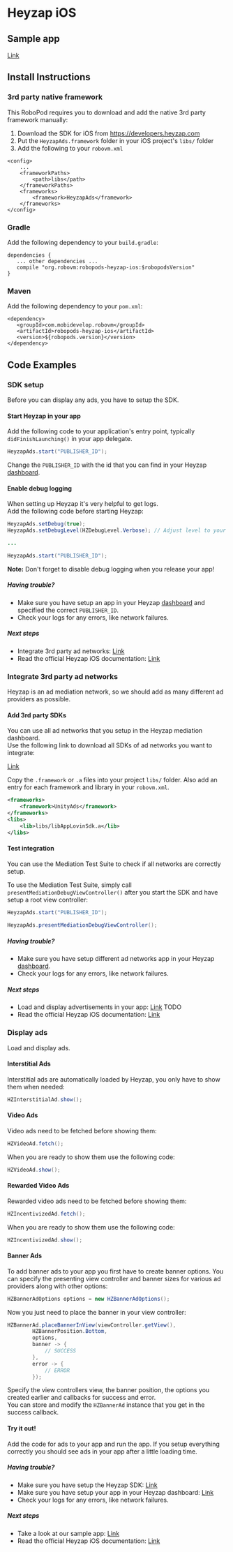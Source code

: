 # Heyzap iOS

## Sample app

[Link](https://github.com/robovm/robovm-samples/tree/master/robopods/heyzap/ios)

## Install Instructions

### 3rd party native framework
This RoboPod requires you to download and add the native 3rd party framework manually:

1. Download the SDK for iOS from https://developers.heyzap.com
2. Put the `HeyzapAds.framework` folder in your iOS project's `libs/` folder
3. Add the following to your `robovm.xml`

```
<config>
    ...
    <frameworkPaths>
        <path>libs</path>
    </frameworkPaths>
    <frameworks>
        <framework>HeyzapAds</framework>
    </frameworks>
</config>
```

### Gradle

Add the following dependency to your `build.gradle`:

```
dependencies {
   ... other dependencies ...
   compile "org.robovm:robopods-heyzap-ios:$robopodsVersion"
}
```

### Maven

Add the following dependency to your `pom.xml`:

```
<dependency>
   <groupId>com.mobidevelop.robovm</groupId>
   <artifactId>robopods-heyzap-ios</artifactId>
   <version>${robopods.version}</version>
</dependency>
```

## Code Examples

### SDK setup

Before you can display any ads, you have to setup the SDK.

#### Start Heyzap in your app

Add the following code to your application's entry point, typically `didFinishLaunching()`
in your app delegate.

```Java
HeyzapAds.start("PUBLISHER_ID");
```

Change the `PUBLISHER_ID` with the id that you can find in your Heyzap [dashboard](https://developers.heyzap.com/account).

#### Enable debug logging

When setting up Heyzap it's very helpful to get logs.  
Add the following code before starting Heyzap:

```Java
HeyzapAds.setDebug(true);
HeyzapAds.setDebugLevel(HZDebugLevel.Verbose); // Adjust level to your needs.

...

HeyzapAds.start("PUBLISHER_ID");
```

__Note:__ Don't forget to disable debug logging when you release your app!

##### Having trouble?

- Make sure you have setup an app in your Heyzap [dashboard](https://developers.heyzap.com/)
and specified the correct `PUBLISHER_ID`.
- Check your logs for any errors, like network failures.

##### Next steps

- Integrate 3rd party ad networks: [Link](#integrate-3rd-party-ad-networks)
- Read the official Heyzap iOS documentation: [Link](https://developers.heyzap.com/docs/ios_sdk_setup_and_requirements)

### Integrate 3rd party ad networks

Heyzap is an ad mediation network, so we should add as many different ad providers as possible.

#### Add 3rd party SDKs

You can use all ad networks that you setup in the Heyzap mediation dashboard.  
Use the following link to download all SDKs of ad networks you want to integrate:

[Link](https://developers.heyzap.com/docs/ios_sdk_setup_and_requirements)

Copy the `.framework` or `.a` files into your project `libs/` folder.
Also add an entry for each framework and library in your `robovm.xml`.

```xml
<frameworks>
    <framework>UnityAds</framework>
</frameworks>
<libs>
    <lib>libs/libAppLovinSdk.a</lib>
</libs>
```

#### Test integration

You can use the Mediation Test Suite to check if all networks are correctly setup.

To use the Mediation Test Suite, simply call `presentMediationDebugViewController()` after you start the SDK and have setup a root view controller:

```Java
HeyzapAds.start("PUBLISHER_ID");
    
HeyzapAds.presentMediationDebugViewController();
```

##### Having trouble?

- Make sure you have setup different ad networks app in your Heyzap [dashboard](https://developers.heyzap.com/).
- Check your logs for any errors, like network failures.

##### Next steps

- Load and display advertisements in your app: [Link](#display-ads) TODO
- Read the official Heyzap iOS documentation: [Link](https://developers.heyzap.com/docs/ios_sdk_setup_and_requirements)

### Display ads

Load and display ads.

#### Interstitial Ads

Interstitial ads are automatically loaded by Heyzap, you only have to show them when needed:

```Java
HZInterstitialAd.show();
```

#### Video Ads

Video ads need to be fetched before showing them:

```Java
HZVideoAd.fetch();
```

When you are ready to show them use the following code:

```Java
HZVideoAd.show();
```

#### Rewarded Video Ads

Rewarded video ads need to be fetched before showing them:

```Java
HZIncentivizedAd.fetch();
```

When you are ready to show them use the following code:

```Java
HZIncentivizedAd.show();
```

#### Banner Ads

To add banner ads to your app you first have to create banner options. You can specify the presenting view controller and 
banner sizes for various ad providers along with other options:

```Java
HZBannerAdOptions options = new HZBannerAdOptions();
```

Now you just need to place the banner in your view controller:

```Java
HZBannerAd.placeBannerInView(viewController.getView(),
        HZBannerPosition.Bottom,
        options,
        banner -> {
            // SUCCESS
        },
        error -> {
            // ERROR
        });
```

Specify the view controllers view, the banner position, the options you created earlier and callbacks for success and error.  
You can store and modify the `HZBannerAd` instance that you get in the success callback.

#### Try it out!

Add the code for ads to your app and run the app. If you setup everything correctly you should see ads in your app after a little loading time.

##### Having trouble?

- Make sure you have setup the Heyzap SDK: [Link](#sdk-setup)
- Make sure you have setup your app in your Heyzap dashboard: [Link](https://developers.heyzap.com/)
- Check your logs for any errors, like network failures.

##### Next steps

- Take a look at our sample app: [Link](https://github.com/robovm/robovm-samples/tree/master/robopods/heyzap/ios)
- Read the official Heyzap iOS documentation: [Link](https://developers.heyzap.com/docs/ios_sdk_setup_and_requirements)
